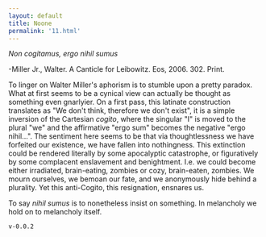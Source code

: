 ```yaml
---
layout: default
title: Noone
permalink: '11.html'
---
```


*Non cogitamus, ergo nihil sumus*

-Miller Jr., Walter. A Canticle for Leibowitz. Eos, 2006. 302. Print.

To linger on Walter Miller's aphorism is to stumble upon a pretty paradox. What at first seems to be a cynical view can actually be thought as something even gnarlyier. On a first pass, this latinate construction translates as "We don't think, therefore we don't exist", it is a simple inversion of the Cartesian *cogito*, where the singular "I" is moved to the plural "we" and the affirmative "ergo sum" becomes the negative "ergo nihil...". The sentiment here seems to be that via thoughtlessness we have forfeited our existence, we have fallen into nothingness. This extinction could be rendered literally by some apocalyptic catastrophe, or figuratively by some complacent enslavement and benightment. I.e. we could become either irradiated, brain-eating, zombies or cozy, brain-eaten, zombies. We mourn ourselves, we bemoan our fate, and we anonymously hide behind a plurality. Yet this anti-Cogito, this resignation, ensnares us.

To say *nihil sumus* is to nonetheless insist on something. In melancholy we hold on to melancholy itself.

`v-0.0.2`
